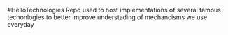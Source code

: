 #HelloTechnologies 
Repo used to host implementations of several famous techonlogies to better improve understading of mechancisms we use everyday
